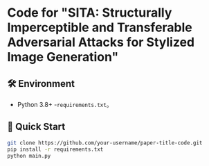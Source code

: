 # Code for "SITA: Structurally Imperceptible and Transferable Adversarial Attacks for Stylized Image Generation"


## 🛠️ Environment
- Python 3.8+
-`requirements.txt`。

## 🚀 Quick Start
```bash
git clone https://github.com/your-username/paper-title-code.git
pip install -r requirements.txt
python main.py
```

```# SITA

